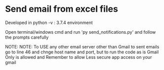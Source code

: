 # Send email from excel files
Developed in python -v : 3.7.4 environment

Open terminal/windows cmd and run 'py send_notifications.py' and follow the prompts carefully

NOTE: NOTE: To USE any other email server other than Gmail to sent emails go to line 46 and chnge host name and port, 
           but to run the code as is Gmail Only is allowed and Remember to allow Less secure app access on your gmail


